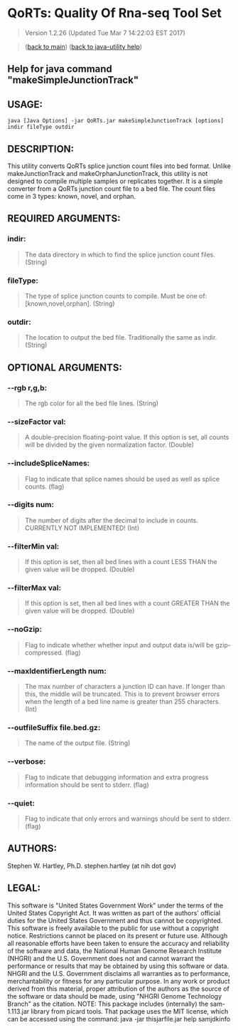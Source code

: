 # QoRTs: Quality Of Rna-seq Tool Set
> Version 1.2.26 (Updated Tue Mar  7 14:22:03 EST 2017)

> ([back to main](../index.html)) ([back to java-utility help](index.html))

## Help for java command "makeSimpleJunctionTrack"

## USAGE:

    java [Java Options] -jar QoRTs.jar makeSimpleJunctionTrack [options] indir fileType outdir


## DESCRIPTION:

This utility converts QoRTs splice junction count files into bed format\. Unlike makeJunctionTrack and makeOrphanJunctionTrack, this utility is not designed to compile multiple samples or replicates together\. It is a simple converter from a QoRTs junction count file to a bed file\. The count files come in 3 types: known, novel, and orphan\.

## REQUIRED ARGUMENTS:
### indir:

> The data directory in which to find the splice junction count files. (String)


### fileType:

> The type of splice junction counts to compile. Must be one of: [known,novel,orphan]. (String)


### outdir:

> The location to output the bed file. Traditionally the same as indir. (String)



## OPTIONAL ARGUMENTS:
### --rgb r,g,b:

> The rgb color for all the bed file lines. (String)

### --sizeFactor val:

> A double-precision floating-point value. If this option is set, all counts will be divided by the given normalization factor. (Double)

### --includeSpliceNames:

> Flag to indicate that splice names should be used as well as splice counts. (flag)

### --digits num:

> The number of digits after the decimal to include in counts. CURRENTLY NOT IMPLEMENTED! (Int)

### --filterMin val:

> If this option is set, then all bed lines with a count LESS THAN the given value will be dropped. (Double)

### --filterMax val:

> If this option is set, then all bed lines with a count GREATER THAN the given value will be dropped. (Double)

### --noGzip:

> Flag to indicate whether whether input and output data is/will be gzip-compressed. (flag)

### --maxIdentifierLength num:

> The max number of characters a junction ID can have. If longer than this, the middle will be truncated. This is to prevent browser errors when the length of a bed line name is greater than 255 characters. (Int)

### --outfileSuffix file.bed.gz:

> The name of the output file. (String)

### --verbose:

> Flag to indicate that debugging information and extra progress information should be sent to stderr. (flag)

### --quiet:

> Flag to indicate that only errors and warnings should be sent to stderr. (flag)

## AUTHORS:

Stephen W\. Hartley, Ph\.D\. stephen\.hartley \(at nih dot gov\)

## LEGAL:

 This software is "United States Government Work" under the terms of the United States Copyright  Act\.  It was written as part of the authors' official duties for the United States Government and  thus cannot be copyrighted\.  This software is freely available to the public for use without a  copyright notice\.  Restrictions cannot be placed on its present or future use\.  Although all reasonable efforts have been taken to ensure the accuracy and reliability of the  software and data, the National Human Genome Research Institute \(NHGRI\) and the U\.S\. Government  does not and cannot warrant the performance or results that may be obtained by using this software  or data\.  NHGRI and the U\.S\. Government disclaims all warranties as to performance, merchantability  or fitness for any particular purpose\.  In any work or product derived from this material, proper attribution of the authors as the source  of the software or data should be made, using "NHGRI Genome Technology Branch" as the citation\.  NOTE: This package includes \(internally\) the sam\-1\.113\.jar library from picard tools\. That package uses the MIT license, which can be accessed using the command:  java \-jar thisjarfile\.jar help samjdkinfo

